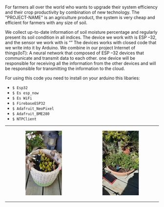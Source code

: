 For farmers all over the world who wants to upgrade their system efficiency and their crop productivity by combination of new technology. The "PROJECT-NAME" is an agriculture product,
the system is very cheap and efficient for farmers with any size of soil.

We collect up-to-date information of soil moisture percentage and regularly present its soil condition in all indices.
The device we work with is ESP –32, and the sensor we work with is “”
The devices works with closed code that we write into it by Arduino.
We combine in our project Internet of things(IoT): 
A neural network that composed of ESP –32 devices that communicate and transmit data to each other. one device will be responsible for receiving all the information from the other devices and will be responsible for transmitting the information to the cloud. 

For using this code you need to install on your arduino this libaries:
 - `$ Esp32`
 - `$ Es esp_now`
 - `$ Es WiFi`
 - `$ FirebaseESP32`
 - `$ Adafruit_NeoPixel`
 - `$ Adafruit_BME280`
 - `$ NTPClient`
<table cellspacing="10">
<tbody>
<tr>
   <td style="text-align: center;">
    <p><img src="https://github.com/darsam44/Agri-Tech/blob/main/photo1.jpeg" width="50%" height="50%" /></p>
  </td>
   <td style="text-align: center;">
    <p><img src="https://github.com/darsam44/Agri-Tech/blob/main/photo2.jpeg" width="50%" height="50%" /></p>
  </td>

</tr>
</tbody>

</table>

